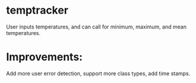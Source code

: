 # temptracker
User inputs temperatures, and can call for minimum, maximum, and mean temperatures.

# Improvements:
Add more user error detection, support more class types, add time stamps.
